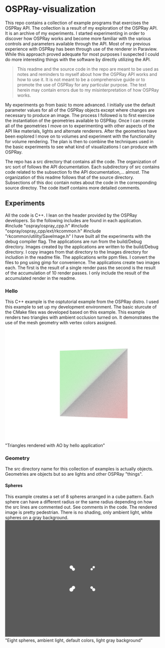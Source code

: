 # OSPRay-visualization
This repo contains a collection of example programs that exercises the OSPRay API. The collection is a result of my exploration of the
OSPRay API. It is an archive of my experiments. I started experimenting in order to discover how OSPRay works and become
more familiar with the various controls and parameters available through the API. Most of my previous experience with 
OSPRay has been through use of the renderer in Paraview. While this approach proved adequate for most purposes I suspected
I could do more interesting things with the software by directly utilizing the API. 

> This readme and the source code in the repo are meant to be used as notes and reminders to myself about how the OSPRay API works and how to use it. It is not meant to be a comprehensive guide or to promote the use of OSPRay for any particular purpose. The text herein may contain errors due to my misinterpretation of how OSPRay works. 

My experiments go from basic to more advanced. I initially use the default parameter values for all of the OSPRay objects except where changes 
are necessary to produce an image. The process I followed is to first exercise the instantiation of the geometries available to OSPRay. 
Once I can create all of the geometries I move on to experimenting with other aspects of the API like materials, lights and alternate renderers. 
After the geometries have been explored I move on to volumes and experiment with the functionality for volume rendering. The plan is then to combine the
techniques used in the basic experiments to see what kind of visualizations I can produce with OSPRay.  

The repo has a src directory that contains all the code. The organization of src
sort of follows the API documentation. Each subdirectory of src contains code related to the subsection fo the API documentation,... almost. The organization of this readme follows that of the source directory. Subsections of this doc contain notes about the code in the corresponding source directoy. The code itself contains more detailed comments.  

## Experiments
All the code is C++. I lean on the header provided by the OSPRay developers. So the following includes are found in each application. 
    #include "ospray/ospray_cpp.h"
    #include "ospray/ospray_cpp/ext/rkcommon.h"
    #include "rkcommon/utility/SaveImage.h"
I have built all the experiments with the debug compiler flag. The applications are run from the build/Debug directory. Images created by the applications are written to the build/Debug directory. I copy images from that directory to the Images directory for includion in the readme file. 
The applications write ppm files. I convert the files to png using gimp for convenience. The applications create two images each. The first is the result of a single render pass the second is the result of the accumulation of 10 render passes. I only include the result of the accumulated render in the readme.  
### Hello
This C++ example is the osptutorial example from the OSPRay distro. I used this 
example to set up my development environment. The basic sturcute of the CMake files was developed based on this example. This example renders two triangles with ambient occlusion turned on. It demonstrates the use of the mesh geometry with vertex colors assigned.
![Triangles](Images/accumulatedFrameCpp.png "hello")
"Triangles rendered with AO by hello application"
### Geometry
The src directory name for this collection of examples is actually objects. Geometries are objects but so are lights and other OSPRay "things". 
#### Spheres
This example creates a set of 8 spheres arranged in a cube pattern. Each sphere can have a different radius or the same radius depending on how the src lines are commented out. See comments in the code. The rendered image is pretty pedestrian. There is no shading, only ambient light, white spheres on a gray background. 
![Spheres](Images/accumulatedSphereFrameCpp.png "Spheres")
"Eight spheres, ambient light, default colors, light gray background"